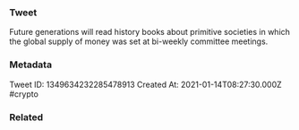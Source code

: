 ### Tweet
Future generations will read history books about primitive societies in which the global supply of money was set at bi-weekly committee meetings.

### Metadata
Tweet ID: 1349634232285478913
Created At: 2021-01-14T08:27:30.000Z
#crypto 

### Related

